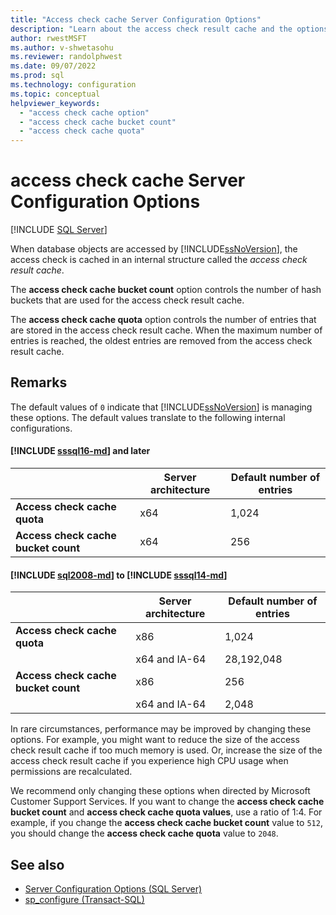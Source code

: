 ```yaml
---
title: "Access check cache Server Configuration Options"
description: "Learn about the access check result cache and the options that control the cache's behavior. See when to change these options in SQL Server."
author: rwestMSFT
ms.author: v-shwetasohu
ms.reviewer: randolphwest
ms.date: 09/07/2022
ms.prod: sql
ms.technology: configuration
ms.topic: conceptual
helpviewer_keywords:
  - "access check cache option"
  - "access check cache bucket count"
  - "access check cache quota"
---
```

# access check cache Server Configuration Options

[!INCLUDE [SQL Server](../../includes/applies-to-version/sqlserver.md)]

When database objects are accessed by [!INCLUDE[ssNoVersion](../../includes/ssnoversion-md.md)], the access check is cached in an internal structure called the *access check result cache*.

The **access check cache bucket count** option controls the number of hash buckets that are used for the access check result cache.

The **access check cache quota** option controls the number of entries that are stored in the access check result cache. When the maximum number of entries is reached, the oldest entries are removed from the access check result cache.

## Remarks

The default values of `0` indicate that [!INCLUDE[ssNoVersion](../../includes/ssnoversion-md.md)] is managing these options. The default values translate to the following internal configurations.

#### [!INCLUDE [sssql16-md](../../includes/sssql16-md.md)] and later

| |Server architecture|Default number of entries|
|---|---|---|
|**Access check cache quota**|x64|1,024|
|**Access check cache bucket count**|x64|256|

#### [!INCLUDE [sql2008-md](../../includes/sql2008-md.md)] to [!INCLUDE [sssql14-md](../../includes/sssql14-md.md)]

| &nbsp; |Server architecture|Default number of entries|
|---|---|---|
|**Access check cache quota**|x86|1,024|
| |x64 and IA-64|28,192,048|
|**Access check cache bucket count**|x86|256|
| |x64 and IA-64|2,048|

In rare circumstances, performance may be improved by changing these options. For example, you might want to reduce the size of the access check result cache if too much memory is used. Or, increase the size of the access check result cache if you experience high CPU usage when permissions are recalculated.

We recommend only changing these options when directed by Microsoft Customer Support Services. If you want to change the **access check cache bucket count** and **access check cache quota values**, use a ratio of 1:4. For example, if you change the **access check cache bucket count** value to `512`, you should change the **access check cache quota** value to `2048`.

## See also

- [Server Configuration Options (SQL Server)](../../database-engine/configure-windows/server-configuration-options-sql-server.md)
- [sp_configure (Transact-SQL)](../../relational-databases/system-stored-procedures/sp-configure-transact-sql.md)

